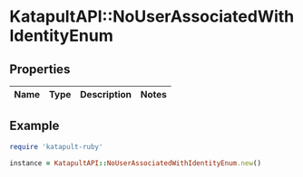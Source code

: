 # KatapultAPI::NoUserAssociatedWithIdentityEnum

## Properties

| Name | Type | Description | Notes |
| ---- | ---- | ----------- | ----- |

## Example

```ruby
require 'katapult-ruby'

instance = KatapultAPI::NoUserAssociatedWithIdentityEnum.new()
```

